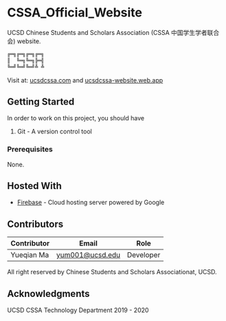 # CSSA_Official_Website
UCSD Chinese Students and Scholars Association (CSSA 中国学生学者联合会) website.


```bash
╔═╗╔═╗╔═╗╔═╗
║  ╚═╗╚═╗╠═╣
╚═╝╚═╝╚═╝╩ ╩
```

Visit at: [ucsdcssa.com](https://ucsdcssa.com/) and [ucsdcssa-website.web.app](https://ucsdcssa-website.web.app/)
<br>

## Getting Started

In order to work on this project, you should have <br>

1. Git - A version control tool


### Prerequisites
None.


## Hosted With

* [Firebase](https://firebase.google.com/) - Cloud hosting server powered by Google


## Contributors

| Contributor   | Email         | Role         |
| ------------- | ------------- |------------- |
| Yueqian Ma    | yum001@ucsd.edu  | Developer    |




All right reserved by Chinese Students and Scholars Associationat, UCSD.

## Acknowledgments

UCSD CSSA Technology Department 2019 - 2020

